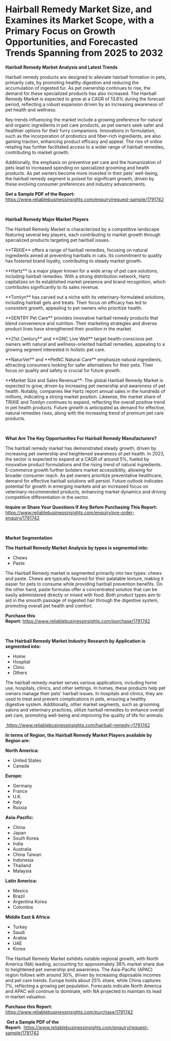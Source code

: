 <p><h1>Hairball Remedy Market Size, and Examines its Market Scope, with a Primary Focus on Growth Opportunities, and Forecasted Trends Spanning from 2025 to 2032</h1></p><p><strong>Hairball Remedy Market Analysis and Latest Trends</strong></p>
<p><p>Hairball remedy products are designed to alleviate hairball formation in pets, primarily cats, by promoting healthy digestion and reducing the accumulation of ingested fur. As pet ownership continues to rise, the demand for these specialized products has also increased. The Hairball Remedy Market is expected to grow at a CAGR of 13.6% during the forecast period, reflecting a robust expansion driven by an increasing awareness of pet health and wellness.</p><p>Key trends influencing the market include a growing preference for natural and organic ingredients in pet care products, as pet owners seek safer and healthier options for their furry companions. Innovations in formulation, such as the incorporation of probiotics and fiber-rich ingredients, are also gaining traction, enhancing product efficacy and appeal. The rise of online retailing has further facilitated access to a wider range of hairball remedies, contributing to market growth.</p><p>Additionally, the emphasis on preventive pet care and the humanization of pets lead to increased spending on specialized grooming and health products. As pet owners become more invested in their pets’ well-being, the hairball remedy segment is poised for significant growth, driven by these evolving consumer preferences and industry advancements.</p></p>
<p><strong>Get a Sample PDF of the Report:&nbsp;</strong> <a href="https://www.reliablebusinessinsights.com/enquiry/request-sample/1791742?utm_campaign=2238&utm_medium=2&utm_source=Github&utm_content=ia&utm_term=19042025&utm_id=hairball-remedy">https://www.reliablebusinessinsights.com/enquiry/request-sample/1791742</a></p>
<p>&nbsp;</p>
<p><strong>Hairball Remedy Major Market Players</strong></p>
<p><p>The Hairball Remedy Market is characterized by a competitive landscape featuring several key players, each contributing to market growth through specialized products targeting pet hairball issues. </p><p>**TRIXIE** offers a range of hairball remedies, focusing on natural ingredients aimed at preventing hairballs in cats. Its commitment to quality has fostered brand loyalty, contributing to steady market growth.</p><p>**Hartz** is a major player known for a wide array of pet care solutions, including hairball remedies. With a strong distribution network, Hartz capitalizes on its established market presence and brand recognition, which contributes significantly to its sales revenue.</p><p>**Tomlyn** has carved out a niche with its veterinary-formulated solutions, including hairball gels and treats. Their focus on efficacy has led to consistent growth, appealing to pet owners who prioritize health.</p><p>**SENTRY Pet Care** provides innovative hairball remedy products that blend convenience and nutrition. Their marketing strategies and diverse product lines have strengthened their position in the market.</p><p>**21st Century** and **GNC Live Well** target health-conscious pet owners with natural and wellness-oriented hairball remedies, appealing to a growing segment interested in holistic pet care.</p><p>**NaturVet** and **PetNC Natural Care** emphasize natural ingredients, attracting consumers looking for safer alternatives for their pets. Their focus on quality and safety is crucial for future growth.</p><p>**Market Size and Sales Revenue**: The global Hairball Remedy Market is expected to grow, driven by increasing pet ownership and awareness of pet health. Notably, companies like Hartz report annual sales in the hundreds of millions, indicating a strong market position. Likewise, the market share of TRIXIE and Tomlyn continues to expand, reflecting the overall positive trend in pet health products. Future growth is anticipated as demand for effective, natural remedies rises, along with the increasing trend of premium pet care products.</p></p>
<p>&nbsp;</p>
<p><strong>What Are The Key Opportunities For Hairball Remedy Manufacturers?</strong></p>
<p><p>The hairball remedy market has demonstrated steady growth, driven by increasing pet ownership and heightened awareness of pet health. In 2023, the sector is expected to expand at a CAGR of around 5%, fueled by innovative product formulations and the rising trend of natural ingredients. E-commerce growth further bolsters market accessibility, allowing for broader consumer reach. As pet owners prioritize preventative healthcare, demand for effective hairball solutions will persist. Future outlook indicates potential for growth in emerging markets and an increased focus on veterinary-recommended products, enhancing market dynamics and driving competitive differentiation in the sector.</p></p>
<p><strong>Inquire or Share Your Questions If Any Before Purchasing This Report:</strong> <a href="https://www.reliablebusinessinsights.com/enquiry/pre-order-enquiry/1791742?utm_campaign=2238&utm_medium=2&utm_source=Github&utm_content=ia&utm_term=19042025&utm_id=hairball-remedy">https://www.reliablebusinessinsights.com/enquiry/pre-order-enquiry/1791742</a></p>
<p>&nbsp;</p>
<p><strong>Market Segmentation</strong></p>
<p><strong>The Hairball Remedy Market Analysis by types is segmented into:</strong></p>
<p><ul><li>Chews</li><li>Paste</li></ul></p>
<p><p>The Hairball Remedy market is segmented primarily into two types: chews and paste. Chews are typically favored for their palatable texture, making it easier for pets to consume while providing hairball prevention benefits. On the other hand, paste formulas offer a concentrated solution that can be easily administered directly or mixed with food. Both product types aim to aid in the smooth passage of ingested hair through the digestive system, promoting overall pet health and comfort.</p></p>
<p><strong>Purchase this Report:&nbsp;</strong><a href="https://www.reliablebusinessinsights.com/purchase/1791742?utm_campaign=2238&utm_medium=2&utm_source=Github&utm_content=ia&utm_term=19042025&utm_id=hairball-remedy">https://www.reliablebusinessinsights.com/purchase/1791742</a></p>
<p>&nbsp;</p>
<p><strong>The Hairball Remedy Market Industry Research by Application is segmented into:</strong></p>
<p><ul><li>Home</li><li>Hospital</li><li>Clinic</li><li>Others</li></ul></p>
<p><p>The hairball remedy market serves various applications, including home use, hospitals, clinics, and other settings. In homes, these products help pet owners manage their pets' hairball issues. In hospitals and clinics, they are used to treat and prevent complications in pets, ensuring a healthy digestive system. Additionally, other market segments, such as grooming salons and veterinary practices, utilize hairball remedies to enhance overall pet care, promoting well-being and improving the quality of life for animals.</p></p>
<p><a href="https://www.reliablebusinessinsights.com/hairball-remedy-r1791742?utm_campaign=2238&utm_medium=2&utm_source=Github&utm_content=ia&utm_term=19042025&utm_id=hairball-remedy">&nbsp;https://www.reliablebusinessinsights.com/hairball-remedy-r1791742</a></p>
<p><strong>In terms of Region, the Hairball Remedy Market Players available by Region are:</strong></p>
<p>
    <p> <strong> North America: </strong>
        <ul>
            <li>United States</li>
            <li>Canada</li>
        </ul>
        </p> 
    <p> <strong> Europe: </strong>
        <ul>
            <li>Germany</li>
            <li>France</li>
            <li>U.K.</li>
            <li>Italy</li>
            <li>Russia</li>
        </ul>
        </p> 
    <p> <strong> Asia-Pacific: </strong>
        <ul>
            <li>China</li>
            <li>Japan</li>
            <li>South Korea</li>
            <li>India</li>
            <li>Australia</li>
            <li>China Taiwan</li>
            <li>Indonesia</li>
            <li>Thailand</li>
            <li>Malaysia</li>
        </ul>
        </p> 
    <p> <strong> Latin America: </strong>
        <ul>
            <li>Mexico</li>
            <li>Brazil</li>
            <li>Argentina Korea</li>
            <li>Colombia</li>
        </ul>
        </p> 
    <p> <strong> Middle East & Africa: </strong>
        <ul>
            <li>Turkey</li>
            <li>Saudi</li>
            <li>Arabia</li>
            <li>UAE</li>
            <li>Korea</li>
        </ul>
    </p>
    </p>
<p><p>The Hairball Remedy Market exhibits notable regional growth, with North America (NA) leading, accounting for approximately 38% market share due to heightened pet ownership and awareness. The Asia-Pacific (APAC) region follows with around 30%, driven by increasing disposable incomes and pet care trends. Europe holds about 25% share, while China captures 7%, reflecting a growing pet population. Forecasts indicate North America and APAC will continue to dominate, with NA projected to maintain its lead in market valuation.</p></p>
<p><strong>Purchase this Report: </strong><a href="https://www.reliablebusinessinsights.com/purchase/1791742?utm_campaign=2238&utm_medium=2&utm_source=Github&utm_content=ia&utm_term=19042025&utm_id=hairball-remedy">https://www.reliablebusinessinsights.com/purchase/1791742</a></p>
<p>&nbsp;<strong>Get a Sample PDF of the Report:&nbsp;&nbsp;</strong><a href="https://www.reliablebusinessinsights.com/enquiry/request-sample/1791742?utm_campaign=2238&utm_medium=2&utm_source=Github&utm_content=ia&utm_term=19042025&utm_id=hairball-remedy">https://www.reliablebusinessinsights.com/enquiry/request-sample/1791742</a></p>
<p><strong></strong></p>
<p><p></p><p></p><p></p></p>